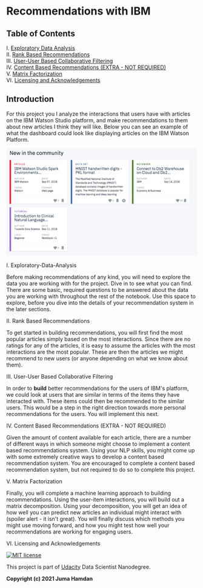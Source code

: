 # Recommendations with IBM
## Table of Contents
I. [Exploratory Data Analysis](#Exploratory-Data-Analysis)<br>
II. [Rank Based Recommendations](#Rank)<br>
III. [User-User Based Collaborative Filtering](#User-User)<br>
IV. [Content Based Recommendations (EXTRA - NOT REQUIRED)](#Content-Recs)<br>
V. [Matrix Factorization](#Matrix-Fact)<br>
VI. [Licensing and Acknowledgements](#Licensing)
## Introduction
For this project you I analyze the interactions that users have with articles on the IBM Watson Studio platform, and make recommendations to them about new articles I think they will like. Below you can see an example of what the dashboard could look like displaying articles on the IBM Watson Platform.

<img src="ibm.png" alt="Articles"/>



I. <a name="Exploratory-Data-Analysis">Exploratory-Data-Analysis</a>

Before making recommendations of any kind, you will need to explore the data you are working with for the project. Dive in to see what you can find. There are some basic, required questions to be answered about the data you are working with throughout the rest of the notebook. Use this space to explore, before you dive into the details of your recommendation system in the later sections.

II. <a name="Rank">Rank Based Recommendations</a>

To get started in building recommendations, you will first find the most popular articles simply based on the most interactions. Since there are no ratings for any of the articles, it is easy to assume the articles with the most interactions are the most popular. These are then the articles we might recommend to new users (or anyone depending on what we know about them).

III. <a name="User-User">User-User Based Collaborative Filtering</a>

In order to **build** better recommendations for the users of IBM's platform, we could look at users that are similar in terms of the items they have interacted with. These items could then be recommended to the similar users. This would be a step in the right direction towards more personal recommendations for the users. You will implement this next.

IV. <a name="Content-Recs">Content Based Recommendations (EXTRA - NOT REQUIRED)</a>

Given the amount of content available for each article, there are a number of different ways in which someone might choose to implement a content based recommendations system. Using your NLP skills, you might come up with some extremely creative ways to develop a content based recommendation system. You are encouraged to complete a content based recommendation system, but not required to do so to complete this project.

V. <a name="Matrix-Fact">Matrix Factorization</a>

Finally, you will complete a machine learning approach to building recommendations. Using the user-item interactions, you will build out a matrix decomposition. Using your decomposition, you will get an idea of how well you can predict new articles an individual might interact with (spoiler alert - it isn't great). You will finally discuss which methods you might use moving forward, and how you might test how well your recommendations are working for engaging users.

VI. <a name="Licensing">Licensing and Acknowledgements</a>

[![MIT license](http://img.shields.io/badge/license-MIT-brightgreen.svg)](http://opensource.org/licenses/MIT)

This project is part of [Udacity](https://www.udacity.com/) Data Scientist Nanodegree. 



**Copyright (c) 2021 Juma Hamdan**